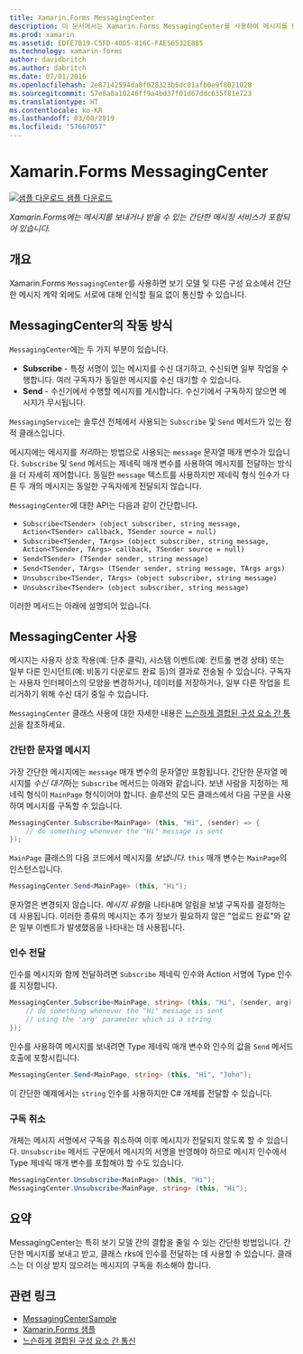 ```yaml
---
title: Xamarin.Forms MessagingCenter
description: 이 문서에서는 Xamarin.Forms MessagingCenter를 사용하여 메시지를 보내고 받으면서 보기 모델과 같은 클래스 간의 결합을 줄이는 방법을 설명합니다.
ms.prod: xamarin
ms.assetid: EDFE7B19-C5FD-40D5-816C-FAE56532E885
ms.technology: xamarin-forms
author: davidbritch
ms.author: dabritch
ms.date: 07/01/2016
ms.openlocfilehash: 2e87142594da8f028323b5dc81afb0e9f8021028
ms.sourcegitcommit: 57e8a0a10246ff9a4bd37f01d67ddc635f81e723
ms.translationtype: HT
ms.contentlocale: ko-KR
ms.lasthandoff: 03/08/2019
ms.locfileid: "57667057"
---
```

# <a name="xamarinforms-messagingcenter"></a>Xamarin.Forms MessagingCenter

[![샘플 다운로드](~/media/shared/download.png) 샘플 다운로드](https://developer.xamarin.com/samples/UsingMessagingCenter)

_Xamarin.Forms에는 메시지를 보내거나 받을 수 있는 간단한 메시징 서비스가 포함되어 있습니다._

<a name="Overview" />

## <a name="overview"></a>개요

Xamarin.Forms `MessagingCenter`를 사용하면 보기 모델 및 다른 구성 요소에서 간단한 메시지 계약 외에도 서로에 대해 인식할 필요 없이 통신할 수 있습니다.

<a name="How_the_MessagingCenter_Works" />

## <a name="how-the-messagingcenter-works"></a>MessagingCenter의 작동 방식

`MessagingCenter`에는 두 가지 부분이 있습니다.

-  **Subscribe** - 특정 서명이 있는 메시지를 수신 대기하고, 수신되면 일부 작업을 수행합니다. 여러 구독자가 동일한 메시지를 수신 대기할 수 있습니다.
-  **Send** - 수신기에서 수행할 메시지를 게시합니다. 수신기에서 구독하지 않으면 메시지가 무시됩니다.

`MessagingService`는 솔루션 전체에서 사용되는 `Subscribe` 및 `Send` 메서드가 있는 정적 클래스입니다.

메시지에는 메시지를 *처리*하는 방법으로 사용되는 `message` 문자열 매개 변수가 있습니다. `Subscribe` 및 `Send` 메서드는 제네릭 매개 변수를 사용하여 메시지를 전달하는 방식을 더 자세히 제어합니다. 동일한 `message` 텍스트를 사용하지만 제네릭 형식 인수가 다른 두 개의 메시지는 동일한 구독자에게 전달되지 않습니다.

`MessagingCenter`에 대한 API는 다음과 같이 간단합니다.

- `Subscribe<TSender> (object subscriber, string message, Action<TSender> callback, TSender source = null)`
- `Subscribe<TSender, TArgs> (object subscriber, string message, Action<TSender, TArgs> callback, TSender source = null)`
- `Send<TSender> (TSender sender, string message)`
- `Send<TSender, TArgs> (TSender sender, string message, TArgs args)`
- `Unsubscribe<TSender, TArgs> (object subscriber, string message)`
- `Unsubscribe<TSender> (object subscriber, string message)`

이러한 메서드는 아래에 설명되어 있습니다.

<a name="Using_the_MessagingCenter" />

## <a name="using-the-messagingcenter"></a>MessagingCenter 사용

메시지는 사용자 상호 작용(예: 단추 클릭), 시스템 이벤트(예: 컨트롤 변경 상태) 또는 일부 다른 인시던트(예: 비동기 다운로드 완료 등)의 결과로 전송될 수 있습니다. 구독자는 사용자 인터페이스의 모양을 변경하거나, 데이터를 저장하거나, 일부 다른 작업을 트리거하기 위해 수신 대기 중일 수 있습니다.

`MessagingCenter` 클래스 사용에 대한 자세한 내용은 [느슨하게 결합된 구성 요소 간 통신](~/xamarin-forms/enterprise-application-patterns/communicating-between-loosely-coupled-components.md)을 참조하세요.

### <a name="simple-string-message"></a>간단한 문자열 메시지

가장 간단한 메시지에는 `message` 매개 변수의 문자열만 포함됩니다. 간단한 문자열 메시지를 *수신 대기*하는 `Subscribe` 메서드는 아래와 같습니다. 보낸 사람을 지정하는 제네릭 형식이 `MainPage` 형식이어야 합니다. 솔루션의 모든 클래스에서 다음 구문을 사용하여 메시지를 구독할 수 있습니다.

```csharp
MessagingCenter.Subscribe<MainPage> (this, "Hi", (sender) => {
    // do something whenever the "Hi" message is sent
});
```

`MainPage` 클래스의 다음 코드에서 메시지를 *보냅니다*. `this` 매개 변수는 `MainPage`의 인스턴스입니다.

```csharp
MessagingCenter.Send<MainPage> (this, "Hi");
```

문자열은 변경되지 않습니다. *메시지 유형*을 나타내며 알림을 보낼 구독자를 결정하는 데 사용됩니다. 이러한 종류의 메시지는 추가 정보가 필요하지 않은 "업로드 완료"와 같은 일부 이벤트가 발생했음을 나타내는 데 사용됩니다.

### <a name="passing-an-argument"></a>인수 전달

인수를 메시지와 함께 전달하려면 `Subscribe` 제네릭 인수와 Action 서명에 Type 인수를 지정합니다.

```csharp
MessagingCenter.Subscribe<MainPage, string> (this, "Hi", (sender, arg) => {
    // do something whenever the "Hi" message is sent
    // using the 'arg' parameter which is a string
});
```

인수를 사용하여 메시지를 보내려면 Type 제네릭 매개 변수와 인수의 값을 `Send` 메서드 호출에 포함시킵니다.

```csharp
MessagingCenter.Send<MainPage, string> (this, "Hi", "John");
```

이 간단한 예제에서는 `string` 인수를 사용하지만 C# 개체를 전달할 수 있습니다.

### <a name="unsubscribe"></a>구독 취소

개체는 메시지 서명에서 구독을 취소하여 이후 메시지가 전달되지 않도록 할 수 있습니다. `Unsubscribe` 메서드 구문에서 메시지의 서명을 반영해야 하므로 메시지 인수에서 Type 제네릭 매개 변수를 포함해야 할 수도 있습니다.

```csharp
MessagingCenter.Unsubscribe<MainPage> (this, "Hi");
MessagingCenter.Unsubscribe<MainPage, string> (this, "Hi");
```

<a name="Summary" />

## <a name="summary"></a>요약

MessagingCenter는 특히 보기 모델 간의 결합을 줄일 수 있는 간단한 방법입니다. 간단한 메시지를 보내고 받고, 클래스 rks에 인수를 전달하는 데 사용할 수 있습니다. 클래스는 더 이상 받지 않으려는 메시지의 구독을 취소해야 합니다.


## <a name="related-links"></a>관련 링크

- [MessagingCenterSample](https://developer.xamarin.com/samples/UsingMessagingCenter)
- [Xamarin.Forms 샘플](https://github.com/xamarin/xamarin-forms-samples)
- [느슨하게 결합된 구성 요소 간 통신](~/xamarin-forms/enterprise-application-patterns/communicating-between-loosely-coupled-components.md)
